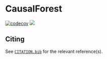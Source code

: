 # CausalForest

[![codecov](https://codecov.io/gh/BereniceAlexiaJocteur/CausalForest.jl/branch/main/graph/badge.svg?token=r0tAF5y7RE)](https://codecov.io/gh/BereniceAlexiaJocteur/CausalForest.jl)
[![](https://img.shields.io/badge/docs-stable-blue.svg)](http://BereniceAlexiaJocteur.github.io/CausalForest.jl/dev)


## Citing

See [`CITATION.bib`](CITATION.bib) for the relevant reference(s).
